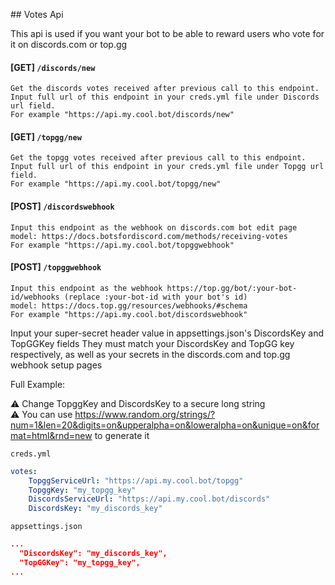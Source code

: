 ﻿﻿## Votes Api

This api is used if you want your bot to be able to reward users who vote for it on discords.com or top.gg   

#### [GET] `/discords/new`
    Get the discords votes received after previous call to this endpoint.
    Input full url of this endpoint in your creds.yml file under Discords url field.
    For example "https://api.my.cool.bot/discords/new"
#### [GET] `/topgg/new`
    Get the topgg votes received after previous call to this endpoint.
    Input full url of this endpoint in your creds.yml file under Topgg url field.
    For example "https://api.my.cool.bot/topgg/new"

#### [POST] `/discordswebhook`
    Input this endpoint as the webhook on discords.com bot edit page
    model: https://docs.botsfordiscord.com/methods/receiving-votes
    For example "https://api.my.cool.bot/topggwebhook"
#### [POST] `/topggwebhook`
    Input this endpoint as the webhook https://top.gg/bot/:your-bot-id/webhooks (replace :your-bot-id with your bot's id)
    model: https://docs.top.gg/resources/webhooks/#schema
    For example "https://api.my.cool.bot/discordswebhook"

Input your super-secret header value in appsettings.json's DiscordsKey and TopGGKey fields
They must match your DiscordsKey and TopGG key respectively, as well as your secrets in the discords.com and top.gg webhook setup pages

Full Example:

⚠ Change TopggKey and DiscordsKey to a secure long string  
⚠ You can use https://www.random.org/strings/?num=1&len=20&digits=on&upperalpha=on&loweralpha=on&unique=on&format=html&rnd=new to generate it

`creds.yml`
```yml
votes:
    TopggServiceUrl: "https://api.my.cool.bot/topgg"
    TopggKey: "my_topgg_key"
    DiscordsServiceUrl: "https://api.my.cool.bot/discords"
    DiscordsKey: "my_discords_key"
```

`appsettings.json`
```json
...
  "DiscordsKey": "my_discords_key",
  "TopGGKey": "my_topgg_key",
...
```
